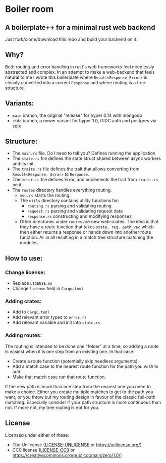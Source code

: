 # Boiler room
## A boilerplate++ for a minimal rust web backend

Just fork/clone/download this repo and build your backend on it.

## Why?
Both routing and error handling in rust's web frameworks feel needlessly
abstracted and complex. In an attempt to make a web-backend that feels natural
to me I wrote this boilerplate where `Result<Response,Error>` is cleanly
converted into a correct `Response` and where routing is a tree structure.

## Variants:
- `main` branch, the original "release" for hyper 0.14 with mongodb
- `oidc` branch, a newer variant for hyper 1.0, OIDC auth and postgres via sqlx

## Structure:
- The `main.rs` file. Do I need to tell you? Defines running the application.
- The `state.rs` file defines the state struct shared between async workers
  and its init.
- The `traits.rs` file defines the trait that allows converting from 
  `Result<Response, Error>` to `Response`.
- The `error.rs` file defines Error, and implements the trait from
  `traits.rs` on it.
- The `routes` directory handles everything routing.
  - `mod.rs` starts the routing.
  - The `utils` directory contains utility functions for:
    - `routing.rs` parsing and validating routing
    - `request.rs` parsing and validating request data
    - `response.rs` constructing and modifying responses
  - Other directories under `routes` are new web-routes. The idea is that
    they have a route function that takes `state, req, path_vec` which then
    either returns a response or hands down into another route function.
    All in all resulting in a match tree structure matching the modules.

## How to use:
### Change license:
- Replace `LICENSE.md`
- Change `license` field in `Cargo.toml`

### Adding crates:
- Add to `Cargo.toml`
- Add relevant error types to `error.rs`
- Add relevant variable and init into `state.rs`

### Adding routes:
The routing is intended to be done one "folder" at a time, so adding a route is
easiest when it is one step from an existing one. In that case:
- Create a route function (potentially skip needless arguments)
- Add a match case to the nearest route function for the path you wish to add
- Make that match case run that route function.

If the new path is more than one step from the nearest one you need to make a
choice. Either you create multiple matches to get to the path you want, or you
throw out my routing design in favour of the classic full-path matching.
Especially consider if your path structure is more continuous than not. If more
not, my  tree routing is not for you.

## License
Licensed under either of these:
   - The Unlicense ([LICENSE-UNLICENSE](LICENSE-UNLICENSE.md) or
     https://unlicense.org/)
   - CC0 license ([LICENSE-CC0](LICENSE-CC0.md) or 
     https://creativecommons.org/publicdomain/zero/1.0/)
